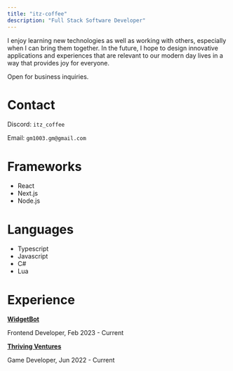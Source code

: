 ```yaml
---
title: "itz-coffee"
description: "Full Stack Software Developer"
---
```

I enjoy learning new technologies as well as working with others, especially when I can bring them together. In the future, I hope to design innovative applications and experiences that are relevant to our modern day lives in a way that provides joy for everyone.

Open for business inquiries.

# Contact
Discord: `itz_coffee`

Email: `gm1003.gm@gmail.com`

# Frameworks
- React
- Next.js
- Node.js

# Languages
- Typescript
- Javascript
- C#
- Lua

# Experience
[**WidgetBot**](https://widgetbot.io/)

Frontend Developer, Feb 2023 - Current

<!-- ![wb_logo](assets/wb_logo.jpg) -->

[**Thriving Ventures**](https://thrivingventures.com/)

Game Developer, Jun 2022 - Current

<!-- ![tv_logo](assets/tv_logo.jpg) -->
